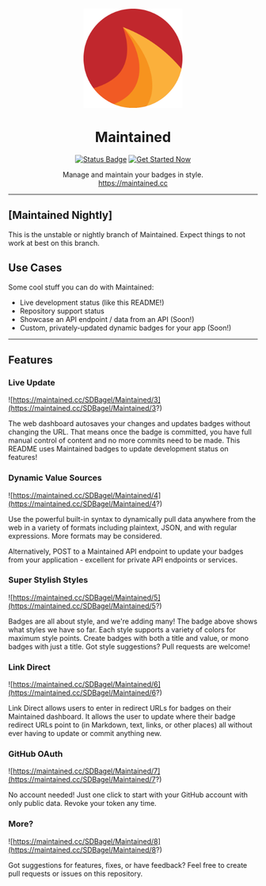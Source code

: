 <p align="center"><a href="https://maintained.cc" target="_blank" rel="noopener noreferrer"><img width="200" src="app/img/favicon.png" alt="Maintained logo"></a></p>
<h1 align="center">Maintained</h1>
<p align="center">
  <a href="https://maintained.cc"><img src="https://maintained.cc/SDBagel/Maintained/1?" alt="Status Badge"></a>
  <a href="https://maintained.cc"><img src="https://maintained.cc/SDBagel/Maintained/2?" alt="Get Started Now"></a>
</p>
<p align="center">
  Manage and maintain your badges in style.
  <br>
  <a href="https://maintained.cc">https://maintained.cc</a>
</p>
<hr>

## [Maintained Nightly]
This is the unstable or nightly branch of Maintained. Expect things to not work at best on this branch.

## Use Cases
Some cool stuff you can do with Maintained:

- Live development status (like this README!)
- Repository support status
- Showcase an API endpoint / data from an API (Soon!)
- Custom, privately-updated dynamic badges for your app (Soon!)

<hr>

## Features

### Live Update
![https://maintained.cc/SDBagel/Maintained/3](https://maintained.cc/SDBagel/Maintained/3?)

The web dashboard autosaves your changes and updates badges without changing the URL. That means once the badge is committed, you have full manual control of content and no more commits need to be made. This README uses Maintained badges to update development status on features!

### Dynamic Value Sources
![https://maintained.cc/SDBagel/Maintained/4](https://maintained.cc/SDBagel/Maintained/4?)

Use the powerful built-in syntax to dynamically pull data anywhere from the web in a variety of formats including plaintext, JSON, and with regular expressions. More formats may be considered.

Alternatively, POST to a Maintained API endpoint to update your badges from your application - excellent for private API endpoints or services.

### Super Stylish Styles
![https://maintained.cc/SDBagel/Maintained/5](https://maintained.cc/SDBagel/Maintained/5?)

Badges are all about style, and we're adding many! The badge above shows what styles we have so far. Each style supports a variety of colors for maximum style points. Create badges with both a title and value, or mono badges with just a title. Got style suggestions? Pull requests are welcome!

### Link Direct
![https://maintained.cc/SDBagel/Maintained/6](https://maintained.cc/SDBagel/Maintained/6?)

Link Direct allows users to enter in redirect URLs for badges on their Maintained dashboard. It allows the user to update where their badge redirect URLs point to (in Markdown, text, links, or other places) all without ever having to update or commit anything new.

### GitHub OAuth
![https://maintained.cc/SDBagel/Maintained/7](https://maintained.cc/SDBagel/Maintained/7?)

No account needed! Just one click to start with your GitHub account with only public data. Revoke your token any time.

### More?
![https://maintained.cc/SDBagel/Maintained/8](https://maintained.cc/SDBagel/Maintained/8?)

Got suggestions for features, fixes, or have feedback? Feel free to create pull requests or issues on this repository.

